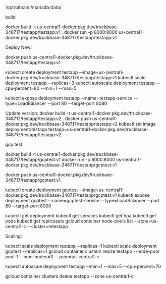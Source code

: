 /opt/bitnami/mariadb/data/

build

docker build -t us-central1-docker.pkg.dev/truckbase-348717/testapp/testapp:v1 .
docker run -p 8000:8000 us-central1-docker.pkg.dev/truckbase-348717/testapp/testapp:v1

Deploy New:

docker push us-central1-docker.pkg.dev/truckbase-348717/testapp/testapp:v1

kubectl create deployment testapp --image=us-central1-docker.pkg.dev/truckbase-348717/testapp/testapp:v1
kubectl scale deployment testapp --replicas=3
kubectl autoscale deployment testapp --cpu-percent=80 --min=1 --max=5

kubectl expose deployment testapp --name=testapp-service --type=LoadBalancer --port 80 --target-port 8080


Update version:
docker build -t us-central1-docker.pkg.dev/truckbase-348717/testapp/testapp:v2 .
docker push us-central1-docker.pkg.dev/truckbase-348717/testapp/testapp:v2
kubectl set image deployment/testapp testapp=us-central1-docker.pkg.dev/truckbase-348717/testapp/testapp:v2


gcp test:

docker build -t us-central1-docker.pkg.dev/truckbase-348717/testapp/gcptest:v1
docker run -p 8000:8000 us-central1-docker.pkg.dev/truckbase-348717/testapp/gcptest:v1

docker push us-central1-docker.pkg.dev/truckbase-348717/testapp/gcptest:v1

kubectl create deployment gcptest --image=us-central1-docker.pkg.dev/truckbase-348717/testapp/gcptest:v1
kubectl expose deployment gcptest --name=gcptest-service --type=LoadBalancer --port 80 --target-port 8000

kubectl get deployment
kubectl get services
kubectl get hpa
kubectl get pods
kubectl get replicasets
gcloud container node-pools list --zone=us-central1-c --cluster=mtestapp


Scaling:

kubectl scale deployment testapp --replicas=1
kubectl scale deployment gcptest --replicas=1
gcloud container clusters resize testapp --node-pool pool-1 --num-nodes=3 --zone=us-central1-c

kubectl autoscale deployment testapp --min=1 --max=5 --cpu-percent=70


gcloud container clusters delete testapp --zone us-central1-c

